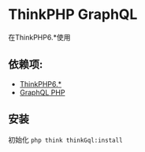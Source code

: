 # ThinkPHP GraphQL

在ThinkPHP6.*使用

## 依赖项:

* [ThinkPHP6.*](https://www.kancloud.cn/manual/thinkphp6_0/1037479)
* [GraphQL PHP](https://github.com/webonyx/graphql-php)

## 安装

初始化
`php think thinkGql:install`
